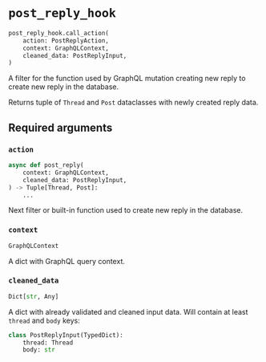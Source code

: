 # `post_reply_hook`

```python
post_reply_hook.call_action(
    action: PostReplyAction,
    context: GraphQLContext,
    cleaned_data: PostReplyInput,
)
```

A filter for the function used by GraphQL mutation creating new reply to create new reply in the database.

Returns tuple of `Thread` and `Post` dataclasses with newly created reply data.


## Required arguments

### `action`

```python
async def post_reply(
    context: GraphQLContext,
    cleaned_data: PostReplyInput,
) -> Tuple[Thread, Post]:
    ...
```

Next filter or built-in function used to create new reply in the database.


### `context`

```python
GraphQLContext
```

A dict with GraphQL query context.


### `cleaned_data`

```python
Dict[str, Any]
```

A dict with already validated and cleaned input data. Will contain at least `thread` and `body` keys:

```python
class PostReplyInput(TypedDict):
    thread: Thread
    body: str
```